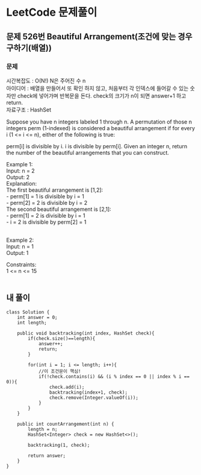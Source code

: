 # LeetCode 문제풀이

## 문제 526번 Beautiful Arrangement(조건에 맞는 경우 구하기(배열))

### 문제<br>
시간복잡도 : O(N!) N은 주어진 수 n<br>
아이디어 : 배열을 만들어서 또 확인 하지 않고, 처음부터 각 인덱스에 들어갈 수 있는 숫자만 check에 넣어가며 반복문을 돈다. check의 크기가 n이 되면 answer+1 하고 return.<br>
자료구조 : HashSet<br>

Suppose you have n integers labeled 1 through n. A permutation of those n integers perm (1-indexed) is considered a beautiful arrangement if for every i (1 <= i <= n), either of the following is true:

perm[i] is divisible by i.
i is divisible by perm[i].
Given an integer n, return the number of the beautiful arrangements that you can construct.

Example 1:<br>
Input: n = 2<br>
Output: 2<br>
Explanation:<br>
The first beautiful arrangement is [1,2]:<br>
    - perm[1] = 1 is divisible by i = 1<br>
    - perm[2] = 2 is divisible by i = 2<br>
The second beautiful arrangement is [2,1]:<br>
    - perm[1] = 2 is divisible by i = 1<br>
    - i = 2 is divisible by perm[2] = 1<br><br>

Example 2:<br>
Input: n = 1<br>
Output: 1<br>

Constraints:<br>
1 <= n <= 15<br><br>

## 내 풀이
```
class Solution {
    int answer = 0;
    int length;

    public void backtracking(int index, HashSet check){
        if(check.size()==length){
            answer++;
            return;
        }

        for(int i = 1; i <= length; i++){
            //이 조건문이 핵심!
            if(!check.contains(i) && (i % index == 0 || index % i == 0)){
                check.add(i);
                backtracking(index+1, check);
                check.remove(Integer.valueOf(i));
            }
        }
    }

    public int countArrangement(int n) {
        length = n;
        HashSet<Integer> check = new HashSet<>();

        backtracking(1, check);

        return answer;
    }
}
```